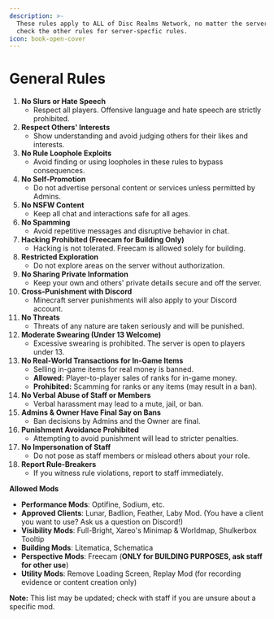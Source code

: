 ```yaml
---
description: >-
  These rules apply to ALL of Disc Realms Network, no matter the server, please
  check the other rules for server-specfic rules.
icon: book-open-cover
---
```


# General Rules

1. **No Slurs or Hate Speech**
   * Respect all players. Offensive language and hate speech are strictly prohibited.
2. **Respect Others' Interests**
   * Show understanding and avoid judging others for their likes and interests.
3. **No Rule Loophole Exploits**
   * Avoid finding or using loopholes in these rules to bypass consequences.
4. **No Self-Promotion**
   * Do not advertise personal content or services unless permitted by Admins.
5. **No NSFW Content**
   * Keep all chat and interactions safe for all ages.
6. **No Spamming**
   * Avoid repetitive messages and disruptive behavior in chat.
7. **Hacking Prohibited (Freecam for Building Only)**
   * Hacking is not tolerated. Freecam is allowed solely for building.
8. **Restricted Exploration**
   * Do not explore areas on the server without authorization.
9. **No Sharing Private Information**
   * Keep your own and others' private details secure and off the server.
10. **Cross-Punishment with Discord**
    * Minecraft server punishments will also apply to your Discord account.
11. **No Threats**
    * Threats of any nature are taken seriously and will be punished.
12. **Moderate Swearing (Under 13 Welcome)**
    * Excessive swearing is prohibited. The server is open to players under 13.
13. **No Real-World Transactions for In-Game Items**
    * Selling in-game items for real money is banned.
    * **Allowed:** Player-to-player sales of ranks for in-game money.
    * **Prohibited:** Scamming for ranks or any items (may result in a ban).
14. **No Verbal Abuse of Staff or Members**
    * Verbal harassment may lead to a mute, jail, or ban.
15. **Admins & Owner Have Final Say on Bans**
    * Ban decisions by Admins and the Owner are final.
16. **Punishment Avoidance Prohibited**
    * Attempting to avoid punishment will lead to stricter penalties.
17. **No Impersonation of Staff**
    * Do not pose as staff members or mislead others about your role.
18. **Report Rule-Breakers**
    * If you witness rule violations, report to staff immediately.

**Allowed Mods**

* **Performance Mods**: Optifine, Sodium, etc.
* **Approved Clients**: Lunar, Badlion, Feather, Laby Mod. (You have a client you want to use? Ask us a question on Discord!)
* **Visibility Mods**: Full-Bright, Xareo's Minimap & Worldmap, Shulkerbox Tooltip
* **Building Mods**: Litematica, Schematica
* **Perspective Mods**: Freecam (**ONLY for BUILDING PURPOSES, ask staff for other use**)
* **Utility Mods**: Remove Loading Screen, Replay Mod (for recording evidence or content creation only)

**Note:** This list may be updated; check with staff if you are unsure about a specific mod.
